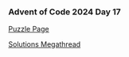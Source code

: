 ### Advent of Code 2024 Day 17

[Puzzle Page](https://adventofcode.com/2024/day/17)

[Solutions Megathread](https://www.reddit.com/r/adventofcode/comments/1hg38ah/2024_day_17_solutions/)
